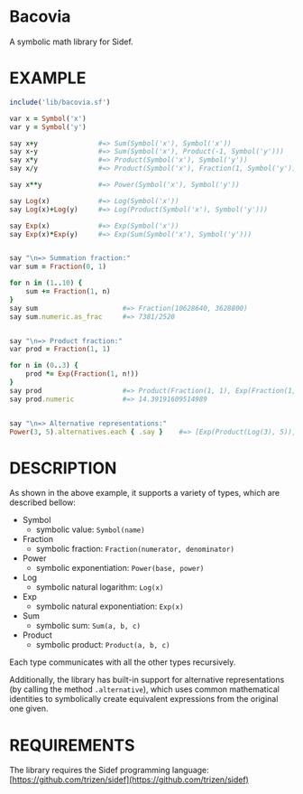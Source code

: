 # Bacovia

A symbolic math library for Sidef.

# EXAMPLE

```ruby
include('lib/bacovia.sf')

var x = Symbol('x')
var y = Symbol('y')

say x+y               #=> Sum(Symbol('x'), Symbol('x'))
say x-y               #=> Sum(Symbol('x'), Product(-1, Symbol('y')))
say x*y               #=> Product(Symbol('x'), Symbol('y'))
say x/y               #=> Product(Symbol('x'), Fraction(1, Symbol('y')))

say x**y              #=> Power(Symbol('x'), Symbol('y'))

say Log(x)            #=> Log(Symbol('x'))
say Log(x)+Log(y)     #=> Log(Product(Symbol('x'), Symbol('y')))

say Exp(x)            #=> Exp(Symbol('x'))
say Exp(x)*Exp(y)     #=> Exp(Sum(Symbol('x'), Symbol('y')))


say "\n=> Summation fraction:"
var sum = Fraction(0, 1)

for n in (1..10) {
    sum += Fraction(1, n)
}
say sum                     #=> Fraction(10628640, 3628800)
say sum.numeric.as_frac     #=> 7381/2520


say "\n=> Product fraction:"
var prod = Fraction(1, 1)

for n in (0..3) {
    prod *= Exp(Fraction(1, n!))
}
say prod                    #=> Product(Fraction(1, 1), Exp(Fraction(1, 1)), Exp(Fraction(1, 1)), Exp(Fraction(1, 2)), Exp(Fraction(1, 6)))
say prod.numeric            #=> 14.39191609514989


say "\n=> Alternative representations:"
Power(3, 5).alternatives.each { .say }    #=> [Exp(Product(Log(3), 5)), Power(3, 5), 243]
```

# DESCRIPTION

As shown in the above example, it supports a variety of types, which are described bellow:

* Symbol
    - symbolic value: `Symbol(name)`
* Fraction
    - symbolic fraction: `Fraction(numerator, denominator)`
* Power
    - symbolic exponentiation: `Power(base, power)`
* Log
    - symbolic natural logarithm: `Log(x)`
* Exp
    - symbolic natural exponentiation: `Exp(x)`
* Sum
    - symbolic sum: `Sum(a, b, c)`
* Product
    - symbolic product: `Product(a, b, c)`

Each type communicates with all the other types recursively.

Additionally, the library has built-in support for alternative representations (by calling the method `.alternative`),
which uses common mathematical identities to symbolically create equivalent expressions from the original one given.

# REQUIREMENTS

The library requires the Sidef programming language: [https://github.com/trizen/sidef](https://github.com/trizen/sidef)
